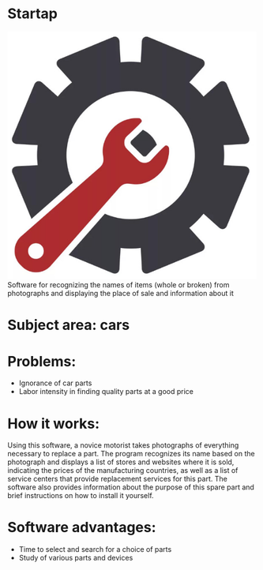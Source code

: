 # Startap
![Startap](https://github.com/Kirill00773/startap/blob/main/zapchasti_ikonka.jpg)
Software for recognizing the names of items (whole or broken) from photographs and displaying the place of sale and information about it
# Subject area: cars
# Problems:
- Ignorance of car parts
- Labor intensity in finding quality parts at a good price
# How it works:
  Using this software, a novice motorist takes photographs of everything necessary to replace a part. The program recognizes its name based on the photograph and displays a list of stores and websites where it is sold, indicating the prices of the manufacturing countries, as well as a list of service centers that provide replacement services for this part. The software also provides information about the purpose of this spare part and brief instructions on how to install it yourself.
 # Software advantages:
- Time to select and search for a choice of parts
- Study of various parts and devices

